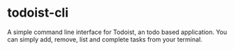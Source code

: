 # todoist-cli
A simple command line interface for Todoist, an todo based application. You can simply add, remove, list and complete tasks from your terminal.
